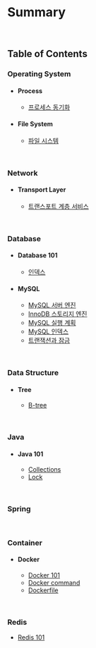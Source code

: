 # Summary

<br>

## Table of Contents

### Operating System

- #### Process
  - [프로세스 동기화](os/process/00_process_synchronization.md)

- #### File System
  - [파일 시스템](os/file-system/00_file_system.md)

<br>

### Network

- #### Transport Layer
  - [트랜스포트 계층 서비스](./network/transport/00_transport_service.md)

<br>

### Database

- #### Database 101
  - [인덱스](./database/database101/00_database_index.md)

- #### MySQL
  - [MySQL 서버 엔진](./database/mysql/00_MySQL_engine.md)
  - [InnoDB 스토리지 엔진](./database/mysql/01_InnoDB_storage_engine.md)
  - [MySQL 실행 계획](./database/mysql/02_execution_plan.md)
  - [MySQL 인덱스](./database/mysql/03_MySQL_index.md)
  - [트랜잭션과 잠금](./database/mysql/04_MySQL_transaction.md)

<br>

### Data Structure

- #### Tree
  - [B-tree](./data-structure/tree/00_btree.md)


<br>

### Java

- #### Java 101
  - [Collections](./java/java101/00_collections.md)
  - [Lock](./java/java101/01_lock.md)

<br>

### Spring

<br>

### Container

- #### Docker

  - [Docker 101](container/docker/00_docker_101.md)
  - [Docker command](container/docker/01_docker_command.md)
  - [Dockerfile](container/docker/02_dockerfile.md)

<br>

### Redis

- [Redis 101](./redis/00_redis_101.md)